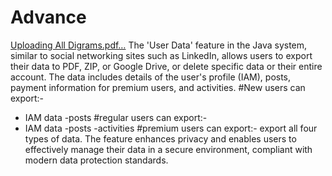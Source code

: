 # Advance
[Uploading All Digrams.pdf…]()
The 'User Data' feature in the Java system, similar to social networking sites such as LinkedIn, allows users to export their data to PDF, ZIP, or Google Drive, or delete specific data or their entire account. The data includes details of the user's profile (IAM), posts, payment information for premium users, and activities. 
#New users can export:-
- IAM data 
-posts
#regular users can export:-
- IAM data 
-posts
-activities
#premium users can export:-
 export all four types of data. 
The feature enhances privacy and enables users to effectively manage their data in a secure environment, compliant with modern data protection standards.


